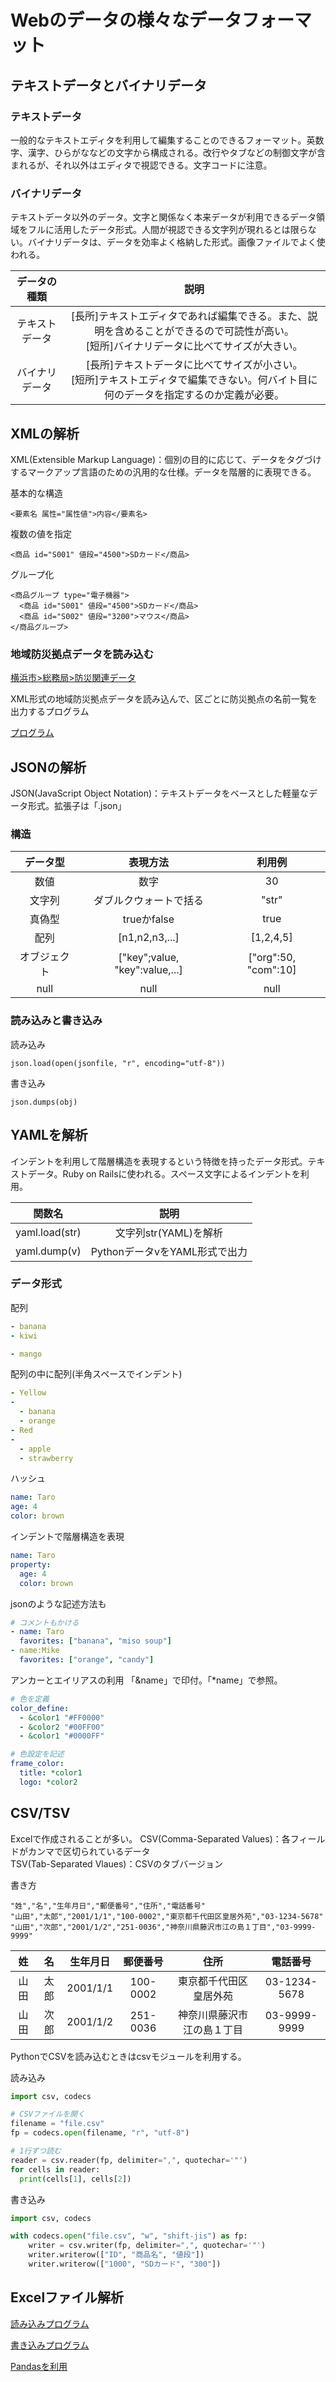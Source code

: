 # Webのデータの様々なデータフォーマット
## テキストデータとバイナリデータ
### テキストデータ
一般的なテキストエディタを利用して編集することのできるフォーマット。英数字、漢字、ひらがななどの文字から構成される。改行やタブなどの制御文字が含まれるが、それ以外はエディタで視認できる。文字コードに注意。

### バイナリデータ
テキストデータ以外のデータ。文字と関係なく本来データが利用できるデータ領域をフルに活用したデータ形式。人間が視認できる文字列が現れるとは限らない。バイナリデータは、データを効率よく格納した形式。画像ファイルでよく使われる。

|データの種類|説明|
|:--:|:--:|
|テキストデータ|[長所]テキストエディタであれば編集できる。また、説明を含めることができるので可読性が高い。<br>[短所]バイナリデータに比べてサイズが大きい。|
|バイナリデータ|[長所]テキストデータに比べてサイズが小さい。<br>[短所]テキストエディタで編集できない。何バイト目に何のデータを指定するのか定義が必要。|

## XMLの解析
XML(Extensible Markup Language)：個別の目的に応じて、データをタグづけするマークアップ言語のための汎用的な仕様。データを階層的に表現できる。

基本的な構造

~~~
<要素名 属性="属性値">内容</要素名>
~~~

複数の値を指定

~~~
<商品 id="S001" 値段="4500">SDカード</商品>
~~~

グループ化

~~~
<商品グループ type="電子機器">
  <商品 id="S001" 値段="4500">SDカード</商品>
  <商品 id="S002" 値段="3200">マウス</商品>
</商品グループ>
~~~

### 地域防災拠点データを読み込む
[横浜市>総務局>防災関連データ](http://www.city.yokohama.lg.jp/somu/org/kikikanri/data/)

XML形式の地域防災拠点データを読み込んで、区ごとに防災拠点の名前一覧を出力するプログラム

[プログラム](./programs/xml_bousai.ipynb)

## JSONの解析
JSON(JavaScript Object Notation)：テキストデータをベースとした軽量なデータ形式。拡張子は「.json」

### 構造
|データ型|表現方法|利用例|
|:--:|:--:|:--:|
|数値|数字|30|
|文字列|ダブルクウォートで括る|"str"|
|真偽型|trueかfalse|true|
|配列|[n1,n2,n3,...]|[1,2,4,5]|
|オブジェクト|["key";value, "key":value,...]|["org":50, "com":10]
|null|null|null|

### 読み込みと書き込み
読み込み

~~~
json.load(open(jsonfile, "r", encoding="utf-8"))
~~~

書き込み

~~~
json.dumps(obj)
~~~

## YAMLを解析
インデントを利用して階層構造を表現するという特徴を持ったデータ形式。テキストデータ。Ruby on Railsに使われる。スペース文字によるインデントを利用。

|関数名|説明|
|:--:|:--:|
|yaml.load(str)|文字列str(YAML)を解析|
|yaml.dump(v)|PythonデータvをYAML形式で出力|

### データ形式
配列

~~~YAML
- banana
- kiwi

- mango
~~~

配列の中に配列(半角スペースでインデント)

~~~YAML
- Yellow
-
  - banana
  - orange
- Red
-
  - apple
  - strawberry
~~~

ハッシュ

~~~YAML
name: Taro
age: 4
color: brown
~~~

インデントで階層構造を表現

~~~YAML
name: Taro
property:
  age: 4
  color: brown
~~~

jsonのような記述方法も

~~~YAML
# コメントもかける
- name: Taro
  favorites: ["banana", "miso soup"]
- name:Mike
  favorites: ["orange", "candy"]
~~~

アンカーとエイリアスの利用
「&name」で印付。「\*name」で参照。

~~~YAML
# 色を定義
color_define:
  - &color1 "#FF0000"
  - &color2 "#00FF00"
  - &color1 "#0000FF"

# 色設定を記述
frame_color:
  title: *color1
  logo: *color2
~~~

## CSV/TSV
Excelで作成されることが多い。
CSV(Comma-Separated Values)：各フィールドがカンマで区切られているデータ  
TSV(Tab-Separated Vlaues)：CSVのタブバージョン  

書き方

~~~
"姓","名","生年月日","郵便番号","住所","電話番号"
"山田","太郎","2001/1/1","100-0002","東京都千代田区皇居外苑","03-1234-5678"
"山田","次郎","2001/1/2","251-0036","神奈川県藤沢市江の島１丁目","03-9999-9999"
~~~

|姓|名|生年月日|郵便番号|住所|電話番号|
|:--:|:--:|:--:|:--:|:--:|:--:|
|山田|太郎|2001/1/1|100-0002|東京都千代田区皇居外苑|03-1234-5678|
|山田|次郎|2001/1/2|251-0036|神奈川県藤沢市江の島１丁目|03-9999-9999|

PythonでCSVを読み込むときはcsvモジュールを利用する。

読み込み

~~~python
import csv, codecs

# CSVファイルを開く
filename = "file.csv"
fp = codecs.open(filename, "r", "utf-8")

# 1行ずつ読む
reader = csv.reader(fp, delimiter=",", quotechar='"')
for cells in reader:
  print(cells[1], cells[2])
~~~

書き込み

~~~python
import csv, codecs

with codecs.open("file.csv", "w", "shift-jis") as fp:
    writer = csv.writer(fp, delimiter=",", quotechar='"')
    writer.writerow(["ID", "商品名", "値段"])
    writer.writerow(["1000", "SDカード", "300"])
~~~

## Excelファイル解析
[読み込みプログラム](./programs/excel_read.ipynb)

[書き込みプログラム](./programs/excel_write.ipynb)

[Pandasを利用](./programs/excel_read_pd.ipynb)
